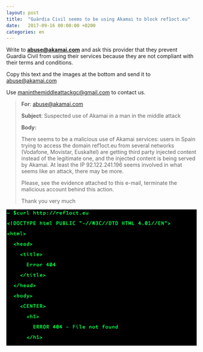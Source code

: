 ```yaml
---
layout: post
title:  "Guàrdia Civil seems to be using Akamai to block ref1oct.eu"
date:   2017-09-16 00:00:00 +0200
categories: en
---
```

Write to **abuse@akamai.com** and ask this provider that they prevent Guardia Civil from using their services because they are not compliant with their terms and conditions.

Copy this text and the images at the bottom and send it to abuse@akamai.com

Use maninthemiddleattackgc@gmail.com to contact us.

> **For**: abuse@akamai.com
>
> **Subject**: Suspected use of Akamai in a man in the middle attack
>
> **Body:**
>
> There seems to be a malicious use of Akamai services: users in Spain trying to access the domain ref1oct.eu from several networks (Vodafone, Movistar, Euskaltel) are getting third party injected content instead of the legitimate one, and the injected content is being served by Akamai. At least the IP 92.122.241.196 seems involved in what seems like an attack, there may be more.
>
> Please, see the evidence attached to this e-mail, terminate the malicious account behind this action.
>
> Thank you very much

![evidence for akamai](/media/img1.png "evidence for akamai")
